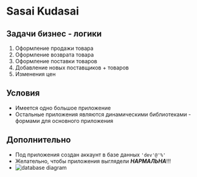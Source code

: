 # Sasai Kudasai
## Задачи бизнес - логики
1) Оформление продажи товара
2) Оформление возврата товара
3) Оформление поставки товаров
4) Добавление новых поставщиков + товаров
5) Изменения цен

## Условия
* Имеется одно большое приложение
* Остальные приложения являются динамическими библиотеками - формами для основного приложения

## Дополнительно
* Под приложения создан аккаунт в базе данных ```'dev'@'%'```
* Желательно, чтобы приложения выглядели ***НАРМАЛЬНА***!!!
* ![database diagram](Screenshot_2.jpg "Диаграмма базы данных выглядит следующим образом ")
